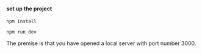 #### set up the project

```npm install ```

```npm run dev```

The premise is that you have opened a local server with port number 3000.